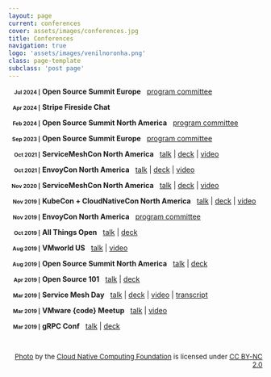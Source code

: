 ```yaml
---
layout: page
current: conferences
cover: assets/images/conferences.jpg
title: Conferences
navigation: true
logo: 'assets/images/venilnoronha.png'
class: page-template
subclass: 'post page'
---
```


<style type="text/css">
  span.date {
    display: inline-block;
    width: 6em;
    text-align: right;
    font-size: 0.75em;
    font-weight: bold;
  }
</style>

<span class="date">Jul 2024 |</span> **Open Source Summit Europe** &nbsp;
  [program committee](https://www.credly.com/badges/a0947519-818f-4b5a-9a64-8ec554382858)

<span class="date">Apr 2024 |</span> **Stripe Fireside Chat** &nbsp;

<span class="date">Feb 2024 |</span> **Open Source Summit North America** &nbsp;
  [program committee](https://www.credly.com/badges/06da16b1-2730-450a-a0d1-72af448901f9)

<span class="date">Sep 2023 |</span> **Open Source Summit Europe** &nbsp;
  [program committee](https://www.credly.com/badges/933e4913-e1d4-4b20-8acb-f5e47553cc4f)

<span class="date">Oct 2021 |</span> **ServiceMeshCon North America** &nbsp;
  [talk](https://servicemeshconna21.sched.com/event/mH1t/service-mesh-a-hole-in-the-pocket-venil-noronha-john-murray-stripe) \|
  [deck](decks/Service%20Mesh%20-%20A%20Hole%20in%20the%20Pocket%20-%20ServiceMeshCon%20NA%202021.pdf) \|
  [video](https://www.youtube.com/watch?v=VQVzMCbQQu0)

<span class="date">Oct 2021 |</span> **EnvoyCon North America** &nbsp;
  [talk](https://envoyconna21.sched.com/event/mI8t/health-checks-a-boon-or-a-curse-venil-noronha-john-murray-stripe) \|
  [deck](decks/Health%20Checks%20-%20A%20Boon%20or%20a%20Curse%20-%20EnvoyCon%20NA%202021.pdf) \|
  [video](https://www.youtube.com/watch?v=Qf-B2dfCLJU)

<span class="date">Nov 2020 |</span> **ServiceMeshCon North America** &nbsp;
  [talk](https://smcna20.sched.com/event/fJI4/service-mesh-security-in-a-nutshell-venil-noronha-manish-chugtu-vmware-inc) \|
  [deck](decks/Service%20Mesh%20Security%20in%20a%20Nutshell%20-%20ServiceMeshCon%20NA%202020.pdf) \|
  [video](https://www.youtube.com/watch?v=liu51fCC3N4)

<span class="date">Nov 2019 |</span> **KubeCon + CloudNativeCon North America** &nbsp;
  [talk](https://kccncna19.sched.com/event/UacZ/rethinking-the-k8s-dns-for-the-modern-enterprise-deepa-kalani-venil-noronha-vmware) \|
  [deck](decks/Rethinking%20the%20K8s%20DNS%20for%20the%20Modern%20Enterprise%20-%20KubeCon%20NA%202019.pdf) \|
  [video](https://www.youtube.com/watch?v=fLx78pSYFvw)

<span class="date">Nov 2019 |</span> **EnvoyCon North America** &nbsp;
  [program committee](#)

<span class="date">Oct 2019 |</span> **All Things Open** &nbsp;
  [talk](https://allthingsopen.org/talk/seamless-cloud-native-apps-with-grpc-web-and-istio/) \|
  [deck](decks/Seamless%20Cloud-Native%20Apps%20with%20gRPC-Web%20and%20Istio%20-%20All%20Things%20Open%202019.pdf)

<span class="date">Aug 2019 |</span> **VMworld US** &nbsp;
  [talk](https://my.vmworld.com/widget/vmware/vmworld19us/us19catalog?search.modernapps=155131370075700264Ci&search=%22Venil%20Noronha%22) \|
  [video](https://videos.vmworld.com/global/2019/videoplayer/28307)

<span class="date">Aug 2019 |</span> **Open Source Summit North America** &nbsp;
  [talk](https://ossna19.sched.com/event/RWEf/service-mesh-in-a-nutshell-venil-noronha-vmware) \|
  [deck](decks/Service%20Mesh%20in%20a%20Nutshell%20-%20Open%20Source%20Summit%20NA%202019.pdf)

<span class="date">Apr 2019 |</span> **Open Source 101** &nbsp;
  [talk](https://opensource101.com/talk-service-mesh-in-a-nutshell/) \|
  [deck](decks/Service%20Mesh%20in%20a%20Nutshell%20-%20Open%20Source%20101%202019.pdf)

<span class="date">Mar 2019 |</span> **Service Mesh Day** &nbsp;
  [talk](https://servicemeshday.com/schedule/) \|
  [deck](decks/Seamless%20Cloud-Native%20Apps%20with%20gRPC-Web%20and%20Istio%20-%20Service%20Mesh%20Day%202019.pdf) \|
  [video](https://www.youtube.com/watch?v=e2o_VQyfrbA) \|
  [transcript](https://www.tetrate.io/blog/smd_venil_noronha_from_vmware/)

<span class="date">Mar 2019 |</span> **VMware {code} Meetup** &nbsp;
  [talk](https://www.meetup.com/VMware-code/events/259161925/) \|
  [video](https://www.facebook.com/vmwarecode/videos/265196224359529/)

<span class="date">Mar 2019 |</span> **gRPC Conf** &nbsp;
  [talk](https://grpconf19.sched.com/event/L70z/seamless-cloud-native-apps-with-grpc-web-and-istio-venil-noronha-vmware) \|
  [deck](decks/Seamless%20Cloud-Native%20Apps%20with%20gRPC-Web%20and%20Istio%20-%20gRPC%20Conf%202019.pdf)

<br />
<p style="text-align: right; font-size: 10pt;">
  <a href="https://flic.kr/p/2fkKKKR" target="_blank">Photo</a> by the <a href="https://www.flickr.com/photos/143247548@N03/" target="_blank">Cloud Native Computing Foundation</a> is licensed under <a href="https://creativecommons.org/licenses/by-nc/2.0/" target="_blank">CC BY-NC 2.0</a>
</p>
